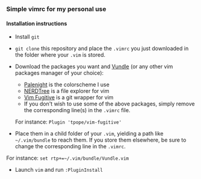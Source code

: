 ### Simple vimrc for my personal use

#### Installation instructions
- Install `git`
- `git clone` this repository and place the `.vimrc` you just downloaded in the folder where your `.vim` is stored.
- Download the packages you want and [Vundle](https://github.com/VundleVim/Vundle.vim) (or any other vim packages manager of your choice):
  - [Palenight](https://github.com/drewtempelmeyer/palenight.vim) is the colorscheme I use
  - [NERDTree](https://github.com/preservim/nerdtree) is a file explorer for vim
  - [Vim Fugitive](https://github.com/tpope/vim-fugitive) is a git wrapper for vim
  - If you don't wish to use some of the above packages, simply remove the corresponding line(s) in the `.vimrc` file. 
  
  For instance:
      `Plugin 'tpope/vim-fugitive'`
- Place them in a child folder of your `.vim`, yielding a path like `~/.vim/bundle` to reach them. If you store them elsewhere, be sure to change the corresponding line in the `.vimrc`.


For instance: `set rtp+=~/.vim/bundle/Vundle.vim`
- Launch `vim` and run `:PluginInstall`
